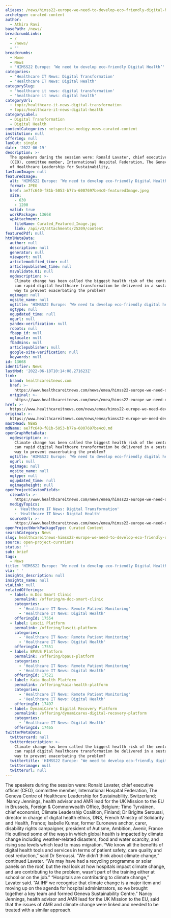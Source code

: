 ```yaml
---
aliases: /news/himss22-europe-we-need-to-develop-eco-friendly-digital-health
archetype: curated-content
author:
  - Athira Ravi
basePath: /news/
breadcrumbLinks:
  - /
  - /news/
  - ''
breadcrumbs:
  - Home
  - News
  - 'HIMSS22 Europe: ‘We need to develop eco-friendly Digital Health’'
categories:
  - 'Healthcare IT News: Digital Transformation'
  - 'Healthcare IT News: Digital Health'
categorySlug:
  - 'healthcare it news: digital transformation'
  - 'healthcare it news: digital health'
categoryUrl:
  - topic/healthcare-it-news-digital-transformation
  - topic/healthcare-it-news-digital-health
categoryLabel:
  - Digital Transformation
  - Digital Health
contentCategories: netspective-medigy-news-curated-content
institution: null
offering: null
layOut: single
date: '2022-06-19'
description: >-
  The speakers during the session were: Ronald Lavater, chief executive officer
  (CEO), committee member, International Hospital Federation, The Geneva Centre
  of Healthcare Leadership for Sustainability,
favIconImage: null
featuredImage:
  alt: 'HIMSS22 Europe: ‘We need to develop eco-friendly Digital Health’'
  format: JPEG
  href: ae7fc640-f81b-5053-b77a-6007697be4c0-featuredImage.jpeg
  size:
    - 630
    - 1200
  valid: true
  workPackage: 13668
  wpAttachment:
    fileName: Curated_Featured_Image.jpg
    link: /api/v3/attachments/25209/content
featuredPdf: null
htmlMetaData:
  author: null
  description: null
  generator: null
  viewport: null
  articlemodified_time: null
  articlepublished_time: null
  msvalidate.01: null
  ogdescription: >-
    Climate change has been called the biggest health risk of the century. How
    can rapid digital healthcare transformation be delivered in a sustainable
    way to prevent exacerbating the problem?
  ogimage: null
  ogsite_name: null
  ogtitle: 'HIMSS22 Europe: ‘We need to develop eco-friendly digital health’'
  ogtype: null
  ogupdated_time: null
  ogurl: null
  yandex-verification: null
  robots: null
  fbapp_id: null
  oglocale: null
  fbadmins: null
  articlepublisher: null
  google-site-verification: null
  keywords: null
id: 13668
identifier: News
lastMod: '2022-06-18T10:14:08.271623Z'
link:
  brand: healthcareitnews.com
  href: >-
    https://www.healthcareitnews.com/news/emea/himss22-europe-we-need-develop-eco-friendly-digital-health
  original: >-
    https://www.healthcareitnews.com/news/emea/himss22-europe-we-need-develop-eco-friendly-digital-health
href: >-
  https://www.healthcareitnews.com/news/emea/himss22-europe-we-need-develop-eco-friendly-digital-health
original: >-
  https://www.healthcareitnews.com/news/emea/himss22-europe-we-need-develop-eco-friendly-digital-health
mastHead: NEWS
mdName: ae7fc640-f81b-5053-b77a-6007697be4c0.md
openGraphMetaData:
  ogdescription: >-
    Climate change has been called the biggest health risk of the century. How
    can rapid digital healthcare transformation be delivered in a sustainable
    way to prevent exacerbating the problem?
  ogtitle: 'HIMSS22 Europe: ‘We need to develop eco-friendly digital health’'
  ogurl: null
  ogimage: null
  ogsite_name: null
  ogtype: null
  ogupdated_time: null
  ogimageheight: null
openProjectCustomFields:
  cleanUrl: >-
    https://www.healthcareitnews.com/news/emea/himss22-europe-we-need-develop-eco-friendly-digital-health
  medigyTopics:
    - 'Healthcare IT News: Digital Transformation'
    - 'Healthcare IT News: Digital Health'
  sourceUrl: >-
    https://www.healthcareitnews.com/news/emea/himss22-europe-we-need-develop-eco-friendly-digital-health
openProjectWorkPackageType: Curated Content
searchCategory: News
slug: healthcareitnews-himss22-europe-we-need-to-develop-eco-friendly-digital-health
source: open-project-curations
status: ''
sub: brief
tags:
  - News
title: 'HIMSS22 Europe: ‘We need to develop eco-friendly Digital Health’'
via: ' '
insights_description: null
insights_name: null
viaLink: null
relatedOfferings:
  - label: m.Doc Smart Clinic
    permalink: /offering/m-doc-smart-clinic
    categories:
      - 'Healthcare IT News: Remote Patient Monitoring'
      - 'Healthcare IT News: Digital Health'
    offeringId: 17554
  - label: Luscii Platform
    permalink: /offering/luscii-platform
    categories:
      - 'Healthcare IT News: Remote Patient Monitoring'
      - 'Healthcare IT News: Digital Health'
    offeringId: 17551
  - label: BPAUS Platform
    permalink: /offering/bpaus-platform
    categories:
      - 'Healthcare IT News: Remote Patient Monitoring'
      - 'Healthcare IT News: Digital Health'
    offeringId: 17521
  - label: Kaia Health Platform
    permalink: /offering/kaia-health-platform
    categories:
      - 'Healthcare IT News: Remote Patient Monitoring'
      - 'Healthcare IT News: Digital Health'
    offeringId: 17497
  - label: DynamiCare's Digital Recovery Platform
    permalink: /offering/dynamicares-digital-recovery-platform
    categories:
      - 'Healthcare IT News: Digital Health'
    offeringId: 17465
twitterMetaData:
  twittercard: null
  twitterdescription: >-
    Climate change has been called the biggest health risk of the century. How
    can rapid digital healthcare transformation be delivered in a sustainable
    way to prevent exacerbating the problem?
  twittertitle: 'HIMSS22 Europe: ‘We need to develop eco-friendly digital health’'
  twitterimage: null
  twitterurl: null
---
```

<p>The speakers during the session were: Ronald Lavater, chief executive officer (CEO), committee member, International Hospital Federation, The Geneva Centre of Healthcare Leadership for Sustainability, Switzerland; &nbsp;Nancy Jennings, health advisor and AMR lead for the UK Mission to the EU in Brussels, Foreign &amp; Commonwealth Office, Belgium; Timo Tyrväinen, chief economist, Climate Leadership Coalition, Finland; Dr Brigitte Seroussi, director in charge of digital health ethics, DNS, French Ministry of Solidarity and Health, France; Isabelle Kumar, former Euronews anchor, carer, disability rights campaigner, president of Autisme, Ambition, Avenir, France
He outlined some of the ways in which global health is impacted by climate change including weather-related disasters, food and water scarcity, and rising sea levels which lead to mass migration.
“We know all the benefits of digital health tools and services in terms of patient safety, care quality and cost reduction,” said Dr Seroussi.
“We didn’t think about climate change,” continued Lavater.
“We may have had a recycling programme or solar panels on the roof, but the real look at how hospitals impact climate change, and are contributing to the problem, wasn’t part of the training either at school or on the job.”
“Hospitals are contributing to climate change,” Lavater said.
“At IHF we recognise that climate change is a major item and moving up on the agenda for hospital administrators, so we brought together a key team and formed Geneva Sustainability Centre.”
Nancy Jennings, health advisor and AMR lead for the UK Mission to the EU, said that the issues of AMR and climate change were linked and needed to be treated with a similar approach.</p>